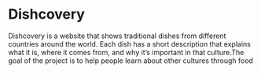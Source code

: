 # Dishcovery
Dishcovery is a website that shows traditional dishes from different countries around the world. Each dish has a short description that explains what it is, where it comes from, and why it’s important in that culture.The goal of the project is to help people learn about other cultures through food
